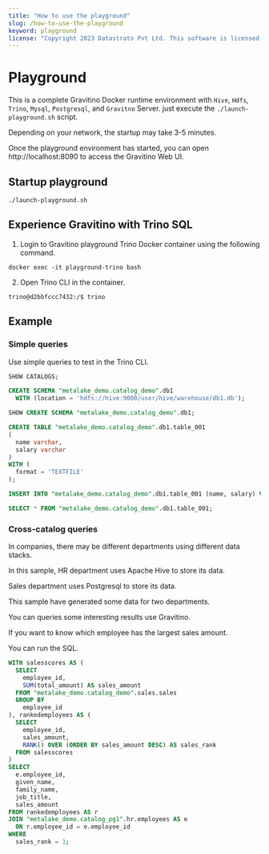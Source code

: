 ```yaml
---
title: "How to use the playground"
slug: /how-to-use-the-playground
keyword: playground
license: "Copyright 2023 Datastrato Pvt Ltd. This software is licensed under the Apache License version 2."
---
```


# Playground

This is a complete Gravitino Docker runtime environment with `Hive`, `Hdfs`, `Trino`, `Mysql`, `Postgresql`, and `Gravitno` Server. just execute the `./launch-playground.sh` script.

Depending on your network, the startup may take 3-5 minutes.

Once the playground environment has started, you can open http://localhost:8090 to access the Gravitino Web UI.

## Startup playground

```shell
./launch-playground.sh
```

## Experience Gravitino with Trino SQL

1. Login to Gravitino playground Trino Docker container using the following command.

```shell
docker exec -it playground-trino bash
````

2. Open Trino CLI in the container.

```shell
trino@d2bbfccc7432:/$ trino
```

## Example

### Simple queries

Use simple queries to test in the Trino CLI.

```SQL
SHOW CATALOGS;

CREATE SCHEMA "metalake_demo.catalog_demo".db1
  WITH (location = 'hdfs://hive:9000/user/hive/warehouse/db1.db');

SHOW CREATE SCHEMA "metalake_demo.catalog_demo".db1;

CREATE TABLE "metalake_demo.catalog_demo".db1.table_001
(
  name varchar,
  salary varchar
)
WITH (
  format = 'TEXTFILE'
);

INSERT INTO "metalake_demo.catalog_demo".db1.table_001 (name, salary) VALUES ('sam', '11');

SELECT * FROM "metalake_demo.catalog_demo".db1.table_001;
```

### Cross-catalog queries

In companies, there may be different departments using different data stacks. 

In this sample, HR department uses Apache Hive to store its data.

Sales department uses Postgresql to store its data.

This sample have generated some data for two departments.

You can queries some interesting results use Gravitino. 

If you want to know which employee has the largest sales amount.

You can run the SQL.

```SQL
WITH salesscores AS (
  SELECT
    employee_id,
    SUM(total_amount) AS sales_amount
  FROM "metalake_demo.catalog_demo".sales.sales
  GROUP BY
    employee_id
), rankedemployees AS (
  SELECT
    employee_id,
    sales_amount,
    RANK() OVER (ORDER BY sales_amount DESC) AS sales_rank
  FROM salesscores
)
SELECT
  e.employee_id,
  given_name,
  family_name,
  job_title,
  sales_amount
FROM rankedemployees AS r
JOIN "metalake_demo.catalog_pg1".hr.employees AS e
  ON r.employee_id = e.employee_id
WHERE
  sales_rank = 1;
```


